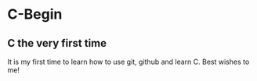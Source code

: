 # C-Begin
## C the very first time  

It is my first time to learn how to use git, github and learn C.    Best wishes to me!
